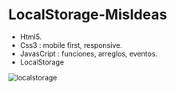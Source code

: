 # LocalStorage-MisIdeas

* Html5.
* Css3 : mobile first, responsive.
* JavasCript : funciones, arreglos, eventos.
* LocalStorage

![localstorage](https://user-images.githubusercontent.com/84733911/161839872-7ada2136-f78d-4e9e-b8be-25d8c9296433.png)
